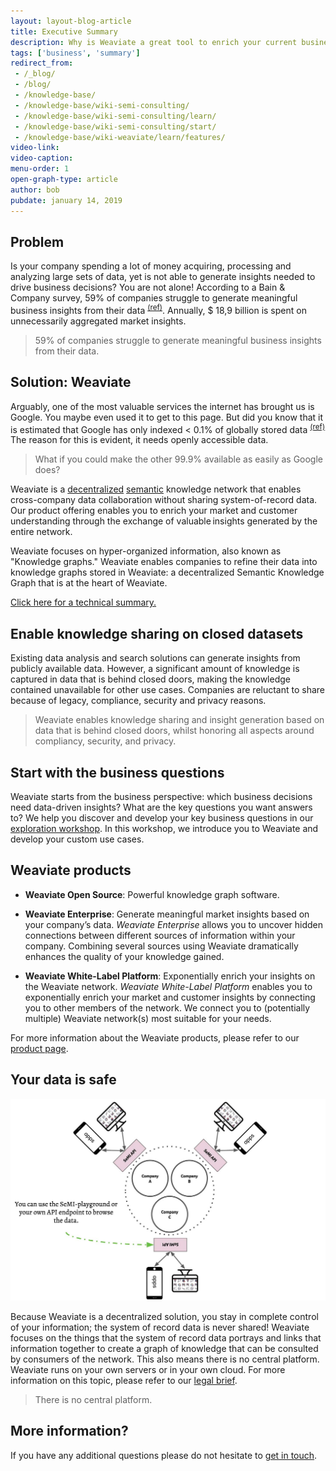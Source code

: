 ```yaml
---
layout: layout-blog-article
title: Executive Summary
description: Why is Weaviate a great tool to enrich your current business offerings? In this primer you will learn why Weaviate is so valuable for your business.
tags: ['business', 'summary']
redirect_from:
 - /_blog/
 - /blog/
 - /knowledge-base/
 - /knowledge-base/wiki-semi-consulting/
 - /knowledge-base/wiki-semi-consulting/learn/
 - /knowledge-base/wiki-semi-consulting/start/
 - /knowledge-base/wiki-weaviate/learn/features/
video-link:
video-caption:
menu-order: 1
open-graph-type: article
author: bob
pubdate: january 14, 2019
---
```


## Problem

Is your company spending a lot of money acquiring, processing and analyzing large sets of data, yet is not able to generate insights needed to drive business decisions? You are not alone! According to a Bain & Company survey, 59% of companies struggle to generate meaningful business insights from their data <sup>[(ref)](http://www.bain.com/publications/articles/most-cios-dont-think-their-companies-can-handle-big-data-forbes.aspx)</sup>. Annually, $ 18,9 billion is spent on unnecessarily aggregated market insights.

> 59% of companies struggle to generate meaningful business insights from their data.

## Solution: Weaviate

Arguably, one of the most valuable services the internet has brought us is Google. You maybe even used it to get to this page. But did you know that it is estimated that Google has only indexed < 0.1% of globally stored data <sup>[(ref)](https://www.seeker.com/how-much-of-the-internet-is-hidden-1792697912.html)</sup> The reason for this is evident, it needs openly accessible data.

> What if you could make the other 99.9% available as easily as Google does?

Weaviate is a [decentralized](/service-manual/nomenclature/#dn) [semantic](/service-manual/nomenclature/#nlp) knowledge network that enables cross-company data collaboration without sharing system-of-record data. Our product offering enables you to enrich your market and customer understanding through the exchange of valuable insights generated by the entire network.

Weaviate focuses on hyper-organized information, also known as "Knowledge graphs." Weaviate enables companies to refine their data into knowledge graphs stored in Weaviate: a decentralized Semantic Knowledge Graph that is at the heart of Weaviate.

<section class="callout">
    <a href="/blog/technology-summary/">Click here for a technical summary.</a>
</section>

## Enable knowledge sharing on closed datasets

Existing data analysis and search solutions can generate insights from publicly available data. However, a significant amount of knowledge is captured in data that is behind closed doors, making the knowledge contained unavailable for other use cases. Companies are reluctant to share because of legacy, compliance, security and privacy reasons.

> Weaviate enables knowledge sharing and insight generation based on data that is behind closed doors, whilst honoring all aspects around compliancy, security, and privacy.

## Start with the business questions

Weaviate starts from the business perspective: which business decisions need data-driven insights? What are the key questions you want answers to? We help you discover and develop your key business questions in our [exploration workshop](/blog/exploration-workshops/). In this workshop, we introduce you to Weaviate and develop your custom use cases.

## Weaviate products

- **Weaviate Open Source**: Powerful knowledge graph software.

- **Weaviate Enterprise**: Generate meaningful market insights based on your company’s data.
*Weaviate Enterprise* allows you to uncover hidden connections between different sources of information within your company. Combining several sources using Weaviate dramatically enhances the quality of your knowledge gained.

- **Weaviate White-Label Platform**: Exponentially enrich your insights on the Weaviate network. *Weaviate White-Label Platform* enables you to exponentially enrich your market and customer insights by connecting you to other members of the network. We connect you to (potentially multiple) Weaviate network(s) most suitable for your needs.

For more information about the Weaviate products, please refer to our  [product page](/products/).

## Your data is safe

![Weaviate network](/img/SeMI-network.jpg)

Because Weaviate is a decentralized solution, you stay in complete control of your information; the system of record data is never shared! Weaviate focuses on the things that the system of record data portrays and links that information together to create a graph of knowledge that can be consulted by consumers of the network. This also means there is no central platform. Weaviate runs on your own servers or in your own cloud. For more information on this topic, please refer to our [legal brief](/blog/data-usage-and-compliancy/).

> There is no central platform.

## More information?
If you have any additional questions please do not hesitate to [get in touch](/contact/).
